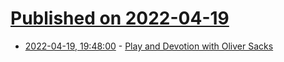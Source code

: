 # [Published on 2022-04-19](index.md)

* [2022-04-19, 19:48:00](https://news.ycombinator.com/item?id=31088044) - [Play and Devotion with Oliver Sacks](https://orionmagazine.org/article/play-and-devotion-with-oliver-sacks/)
